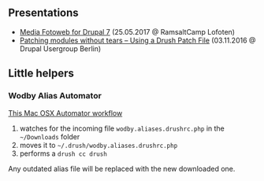 ## Presentations

* [Media Fotoweb for Drupal 7](https://szeidler.github.io/fotoweb-presentation/) (25.05.2017 @ RamsaltCamp Lofoten)
* [Patching modules without tears – Using a Drush Patch File](https://docs.google.com/a/ramsalt.com/presentation/d/1GCnHI25R-71VnSEQE3ay_kg-S0UccLaS1_5EfSgrgVM/embed?start=false&loop=false&delayms=3000&usp=embed_googleplus) (03.11.2016 @ Drupal Usergroup Berlin)

## Little helpers

### Wodby Alias Automator

[This Mac OSX Automator workflow](https://www.dropbox.com/s/fx7hosg527qojqu/move-drush-wodby-aliases.workflow.zip?dl=0)

1. watches for the incoming file `wodby.aliases.drushrc.php` in the `~/Downloads` folder
2. moves it to `~/.drush/wodby.aliases.drushrc.php`
3. performs a `drush cc drush`

Any outdated alias file will be replaced with the new downloaded one.
